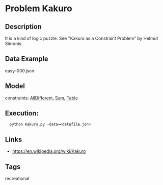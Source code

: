 # Problem Kakuro
## Description
It is a kind of logic puzzle. See "Kakuro as a Constraint Problem" by Helmut Simonis.

## Data Example
  easy-000.json

## Model
  constraints: [AllDifferent](http://pycsp.org/documentation/constraints/AllDifferent), [Sum](http://pycsp.org/documentation/constraints/Sum), [Table](http://pycsp.org/documentation/constraints/Table)

## Execution:
```
  python Kakuro.py -data=<datafile.jon>
```

## Links
 - https://en.wikipedia.org/wiki/Kakuro

## Tags
  recreational
